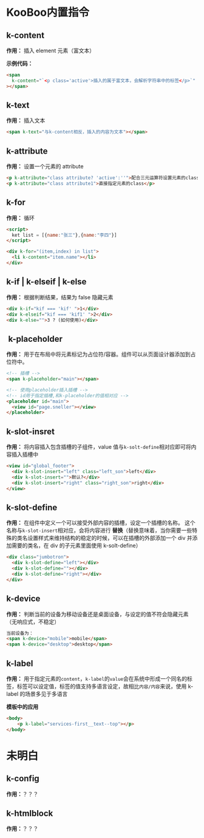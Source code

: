 # KooBoo内置指令
## k-content

**作用：** 插入 element 元素（富文本）

**示例代码：**

```html
<span
  k-content="`<p class='active'>插入的属于富文本，会解析字符串中的标签</p>`"
></span>
```



## k-text

**作用：** 插入文本

```html
<span k-text="与k-content相反，插入的内容为文本"></span>
```



## k-attribute

**作用：** 设置一个元素的 attribute

```html
<p k-attribute="class attribute? 'active':''">配合三元运算符设置元素的class</p>
<p k-attribute="class attribute1">直接指定元素的class</p>
```



## k-for

**作用：** 循环

```html
<script>
  ket list = [{name:"张三"},{name:"李四"}]
</script>

<div k-for="(item,index) in list">
  <li k-content="item.name"></li>
</div>
```



## k-if | k-elseif | k-else

**作用：** 根据判断结果，结果为 false 隐藏元素

```html
<div k-if="kif === 'kif' ">1</div>
<div k-elseif="kif === 'kif1' ">2</div>
<div k-else="">3 ? (如何使用)</div>
```



##  k-placeholder

**作用：** 用于在布局中将元素标记为占位符/容器。组件可以从页面设计器添加到占位符中。

```html
<!-- 插槽 -->
<span k-placeholder="main"></span>

<!-- 使用placeholder插入插槽 -->
<!-- id用于指定插槽,和k-placeholder的值相对应 -->
<placeholder id="main">
  <view id="page.sneller"></view>
</placeholder>
```



## k-slot-insret

**作用：** 将内容插入包含插槽的子组件，value 值与`k-solt-define`相对应即可将内容插入插槽中

```html
<view id="global_footer">
  <div k-slot-insert="left" class="left_son">left</div>
  <div k-slot-insert="">默认?</div>
  <div k-slot-insert="right" class="right_son">right</div>
</view>
```



## k-slot-define

**作用：**  在组件中定义一个可以接受外部内容的插槽，设定一个插槽的名称。 这个名称与`k-slot-insert`相对应，会将内容进行 **替换**（替换意味着，当你需要一些特殊的类名设置样式来维持结构的稳定的时候，可以在插槽的外部添加一个 div 并添加需要的类名，在 div 的子元素里面使用 k-solt-define）

```html
<div class="jumbotron">
  <div k-slot-define="left"></div>
  <div k-slot-define=""></div>
  <div k-slot-define="right"></div>
</div>
```



## k-device

**作用：** 判断当前的设备为移动设备还是桌面设备，与设定的值不符会隐藏元素（无响应式，不稳定）

```html
当前设备为：
<span k-device="mobile">mobile</span>
<span k-device="desktop">desktop</span>
```



## k-label

**作用：** 用于指定元素的`content`，`k-label`的`value`会在系统中形成一个同名的标签，标签可以设定值，标签的值支持多语言设定，故相比`内容/内容`来说，使用 k-label 的场景多见于多语言

**模板中的应用**
```html
<body>
	<p k-label="services-first__text--top"></p>
</body>
```



# 未明白

## k-config

**作用：**？？？

## k-htmlblock

**作用：**？？？
